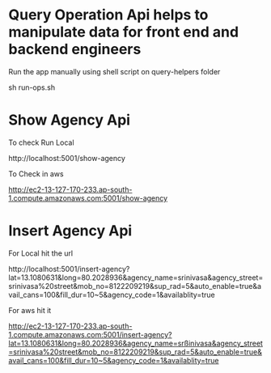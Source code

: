 Query Operation Api helps to manipulate data for front end and backend engineers 
===============================================================================================

Run the app manually using shell script on query-helpers folder

sh run-ops.sh

Show Agency Api
==============
To check Run Local

http://localhost:5001/show-agency

To Check in aws

http://ec2-13-127-170-233.ap-south-1.compute.amazonaws.com:5001/show-agency

Insert Agency Api
=================

For Local hit the url

http://localhost:5001/insert-agency?lat=13.1080631&long=80.2028936&agency_name=srinivasa&agency_street=srinivasa%20street&mob_no=8122209219&sup_rad=5&auto_enable=true&avail_cans=100&fill_dur=10~5&agency_code=1&availablity=true

For aws hit it

http://ec2-13-127-170-233.ap-south-1.compute.amazonaws.com:5001/insert-agency?lat=13.1080631&long=80.2028936&agency_name=srßinivasa&agency_street=srinivasa%20street&mob_no=8122209219&sup_rad=5&auto_enable=true&avail_cans=100&fill_dur=10~5&agency_code=1&availablity=true

